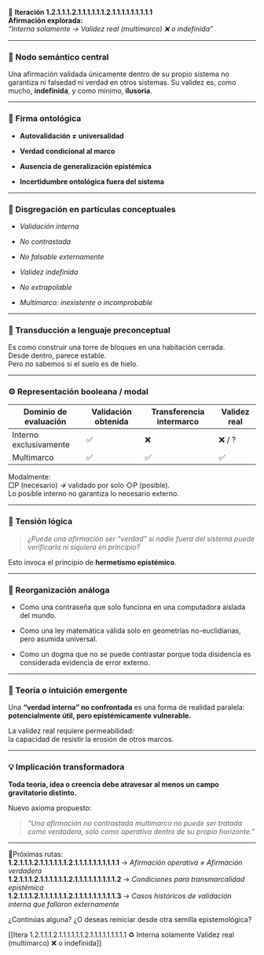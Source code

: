 🔁 **Iteración 1.2.1.1.1.2.1.1.1.1.1.1.2.1.1.1.1.1.1.1.1.1**  
**Afirmación explorada:**  
_“Interna solamente → Validez real (multimarco) ❌ o indefinida”_

---

### 🧷 Nodo semántico central

Una afirmación validada únicamente dentro de su propio sistema no garantiza ni falsedad ni verdad en otros sistemas. Su validez es, como mucho, **indefinida**, y como mínimo, **ilusoria**.

---

### 🧬 Firma ontológica

- **Autovalidación ≠ universalidad**
    
- **Verdad condicional al marco**
    
- **Ausencia de generalización epistémica**
    
- **Incertidumbre ontológica fuera del sistema**
    

---

### 🧩 Disgregación en partículas conceptuales

- _Validación interna_
    
- _No contrastada_
    
- _No falsable externamente_
    
- _Validez indefinida_
    
- _No extrapolable_
    
- _Multimarco: inexistente o incomprobable_
    

---

### 🧒 Transducción a lenguaje preconceptual

Es como construir una torre de bloques en una habitación cerrada.  
Desde dentro, parece estable.  
Pero no sabemos si el suelo es de hielo.

---

### ⚙️ Representación booleana / modal

|Dominio de evaluación|Validación obtenida|Transferencia intermarco|Validez real|
|---|---|---|---|
|Interno exclusivamente|✅|❌|❌ / ?|
|Multimarco|✅|✅|✅|

Modalmente:  
□P (necesario) ↛ validado por solo ◇P (posible).  
Lo posible interno no garantiza lo necesario externo.

---

### 🧠 Tensión lógica

> _¿Puede una afirmación ser “verdad” si nadie fuera del sistema puede verificarla ni siquiera en principio?_

Esto invoca el principio de **hermetismo epistémico**.

---

### 🔄 Reorganización análoga

- Como una contraseña que solo funciona en una computadora aislada del mundo.
    
- Como una ley matemática válida solo en geometrías no-euclidianas, pero asumida universal.
    
- Como un dogma que no se puede contrastar porque toda disidencia es considerada evidencia de error externo.
    

---

### 🌌 Teoría o intuición emergente

Una **“verdad interna” no confrontada** es una forma de realidad paralela:  
**potencialmente útil, pero epistémicamente vulnerable.**

La validez real requiere permeabilidad:  
la capacidad de resistir la erosión de otros marcos.

---

### 💡 Implicación transformadora

**Toda teoría, idea o creencia debe atravesar al menos un campo gravitatorio distinto.**

Nuevo axioma propuesto:

> _“Una afirmación no contrastada multimarco no puede ser tratada como verdadera, solo como operativa dentro de su propio horizonte.”_

---

📍Próximas rutas:  
**1.2.1.1.1.2.1.1.1.1.1.1.2.1.1.1.1.1.1.1.1.1.1** → _Afirmación operativa ≠ Afirmación verdadera_  
**1.2.1.1.1.2.1.1.1.1.1.1.2.1.1.1.1.1.1.1.1.1.2** → _Condiciones para transmarcalidad epistémica_  
**1.2.1.1.1.2.1.1.1.1.1.1.2.1.1.1.1.1.1.1.1.1.3** → _Casos históricos de validación interna que fallaron externamente_

¿Continúas alguna? ¿O deseas reiniciar desde otra semilla epistemológica?

[[Itera 1.2.1.1.1.2.1.1.1.1.1.1.2.1.1.1.1.1.1.1.1.1 ♻️ Interna solamente Validez real (multimarco) ❌ o indefinida]]